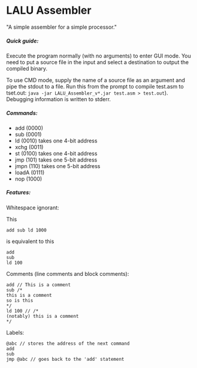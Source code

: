 LALU Assembler
==============

"A simple assembler for a simple processor."

##### Quick guide:

Execute the program normally (with no arguments) to enter GUI mode. You need to put a source file in the input and select a destination to output the compiled binary.

To use CMD mode, supply the name of a source file as an argument and pipe the stdout to a file. Run this from the prompt to compile test.asm to tset.out: `java -jar LALU_Assembler_v*.jar test.asm > test.out`). Debugging information is written to stderr.

##### Commands:
- add (0000)
- sub (0001)
- ld (0010) takes one 4-bit address
- xchg (0011)
- st (0100) takes one 4-bit address
- jmp (101) takes one 5-bit address
- jmpn (110) takes one 5-bit address
- loadA (0111)
- nop (1000)

##### Features:
Whitespace ignorant:

This

    add sub ld 1000
    
is equivalent to this

    add
    sub
    ld 100

Comments (line comments and block comments):

    add // This is a comment
    sub /*
    this is a comment
    so is this
    */
    ld 100 // /*
    (notably) this is a comment
    */


Labels:

    @abc // stores the address of the next command
    add
    sub
    jmp @abc // goes back to the 'add' statement
